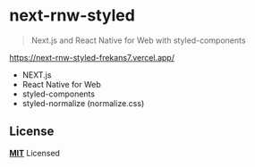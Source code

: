 # next-rnw-styled

> Next.js and React Native for Web with styled-components

https://next-rnw-styled-frekans7.vercel.app/

- NEXT.js
- React Native for Web
- styled-components
- styled-normalize (normalize.css)

## License

**[MIT](LICENSE)** Licensed
